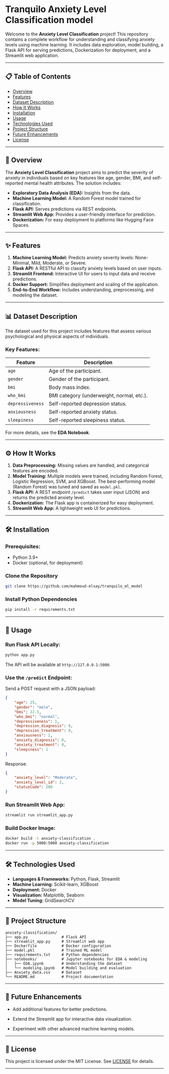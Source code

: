 

#  Tranquilo Anxiety Level Classification model   

Welcome to the **Anxiety Level Classification** project! This repository contains a complete workflow for understanding and classifying anxiety levels using machine learning. It includes data exploration, model building, a Flask API for serving predictions, Dockerization for deployment, and a Streamlit web application.  

---

## 📋 Table of Contents  
- [Overview](#overview)  
- [Features](#features)  
- [Dataset Description](#dataset-description)  
- [How It Works](#how-it-works)  
- [Installation](#installation)  
- [Usage](#usage)  
- [Technologies Used](#technologies-used)  
- [Project Structure](#project-structure)  
- [Future Enhancements](#future-enhancements)  
- [License](#license)  

---

## 🌟 Overview  
The **Anxiety Level Classification** project aims to predict the severity of anxiety in individuals based on key features like age, gender, BMI, and self-reported mental health attributes. The solution includes:  
- **Exploratory Data Analysis (EDA):** Insights from the data.  
- **Machine Learning Model:** A Random Forest model trained for classification.  
- **Flask API:** Serves predictions via REST endpoints.  
- **Streamlit Web App:** Provides a user-friendly interface for prediction.  
- **Dockerization:** For easy deployment to platforms like Hugging Face Spaces.  

---

## ✨ Features  
1. **Machine Learning Model:** Predicts anxiety severity levels: None-Minimal, Mild, Moderate, or Severe.  
2. **Flask API:** A RESTful API to classify anxiety levels based on user inputs.  
3. **Streamlit Frontend:** Interactive UI for users to input data and receive predictions.  
4. **Docker Support:** Simplifies deployment and scaling of the application.  
5. **End-to-End Workflow:** Includes understanding, preprocessing, and modeling the dataset.  

---

## 📊 Dataset Description  
The dataset used for this project includes features that assess various psychological and physical aspects of individuals.  

### Key Features:  
| **Feature**            | **Description**                                   |  
|-------------------------|---------------------------------------------------|  
| `age`                  | Age of the participant.                           |  
| `gender`               | Gender of the participant.                        |  
| `bmi`                  | Body mass index.                                  |  
| `who_bmi`              | BMI category (underweight, normal, etc.).         |  
| `depressiveness`       | Self-reported depression status.                  |  
| `anxiousness`          | Self-reported anxiety status.                     |  
| `sleepiness`           | Self-reported sleepiness status.                  |  

For more details, see the **EDA Notebook**.  

---

## ⚙️ How It Works  
1. **Data Preprocessing:** Missing values are handled, and categorical features are encoded.  
2. **Model Training:** Multiple models were trained, including Random Forest, Logistic Regression, SVM, and XGBoost. The best-performing model (Random Forest) was tuned and saved as `model.pkl`.  
3. **Flask API:** A REST endpoint `/predict` takes user input (JSON) and returns the predicted anxiety level.  
4. **Dockerization:** The Flask app is containerized for easy deployment.  
5. **Streamlit Web App:** A lightweight web UI for predictions.  

---

## 🛠 Installation  

### Prerequisites:  
- Python 3.9+  
- Docker (optional, for deployment)  

### Clone the Repository  
```bash  
git clone https://github.com/mahmoud-elsay/tranquilo_ml_model 

```  

### Install Python Dependencies  
```bash  
pip install -r requirements.txt  
```  

---

## 🚀 Usage  

### Run Flask API Locally:  
```bash  
python app.py  
```  
The API will be available at `http://127.0.0.1:5000`.  

### Use the `/predict` Endpoint:  
Send a POST request with a JSON payload:  
```json  
{  
    "age": 25,  
    "gender": "male",  
    "bmi": 22.5,  
    "who_bmi": "normal",  
    "depressiveness": 1,  
    "depression_diagnosis": 0,  
    "depression_treatment": 0,  
    "anxiousness": 1,  
    "anxiety_diagnosis": 0,  
    "anxiety_treatment": 0,  
    "sleepiness": 1  
}  
```  
Response:  
```json  
{  
    "anxiety_level": "Moderate",  
    "anxiety_level_id": 2,  
    "statusCode": 200  
}  
```  

### Run Streamlit Web App:  
```bash  
streamlit run streamlit_app.py  
```  

### Build Docker Image:  
```bash  
docker build -t anxiety-classification .  
docker run -p 5000:5000 anxiety-classification  
```  

---

## 🛠 Technologies Used  
- **Languages & Frameworks:** Python, Flask, Streamlit  
- **Machine Learning:** Scikit-learn, XGBoost  
- **Deployment:** Docker  
- **Visualization:** Matplotlib, Seaborn  
- **Model Tuning:** GridSearchCV  

---

## 📂 Project Structure  

```plaintext  
anxiety-classification/  
├── app.py               # Flask API  
├── streamlit_app.py     # Streamlit web app  
├── Dockerfile           # Docker configuration  
├── model.pkl            # Trained ML model  
├── requirements.txt     # Python dependencies  
├── notebooks/           # Jupyter notebooks for EDA & modeling  
│   ├── EDA.ipynb        # Understanding the dataset  
│   └── modeling.ipynb   # Model building and evaluation  
├── Anxiety_data.csv     # Dataset  
└── README.md            # Project documentation  
```  

---

## 🔮 Future Enhancements  
- Add additional features for better predictions.  
 
- Extend the Streamlit app for interactive data visualization.  
- Experiment with other advanced machine learning models.  

---

## 📜 License  
This project is licensed under the MIT License. See [LICENSE](LICENSE) for details.  

---
